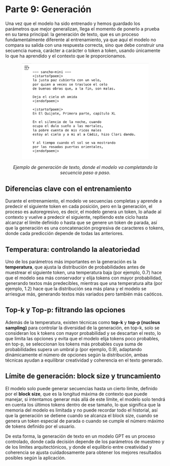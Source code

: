 # Parte 9: Generación

Una vez que el modelo ha sido entrenado y hemos guardado los parámetros que mejor generalizan, llega el momento de ponerlo a prueba en su tarea principal: la generación de texto, que es un proceso fundamentalmente diferente al entrenamiento, ya que aquí el modelo no compara su salida con una respuesta correcta, sino que debe construir una secuencia nueva, carácter a carácter o token a token, usando únicamente lo que ha aprendido y el contexto que le proporcionamos.

<p align="center">
  <img src="../assets/output-text.png" width="400">
</p>
<p align="center"><i>Ejemplo de generación de texto, donde el modelo va completando la secuencia paso a paso.</i></p>

## Diferencias clave con el entrenamiento

Durante el entrenamiento, el modelo ve secuencias completas y aprende a predecir el siguiente token en cada posición, pero en la generación, el proceso es autoregresivo, es decir, el modelo genera un token, lo añade al contexto y vuelve a predecir el siguiente, repitiendo este ciclo hasta alcanzar el límite definido o hasta que se genere un token de parada, así que la generación es una concatenación progresiva de caracteres o tokens, donde cada predicción depende de todas las anteriores.


## Temperatura: controlando la aleatoriedad

Uno de los parámetros más importantes en la generación es la **temperatura**, que ajusta la distribución de probabilidades antes de muestrear el siguiente token, una temperatura baja (por ejemplo, 0.7) hace que el modelo sea más conservador y elija tokens con mayor probabilidad, generando textos más predecibles, mientras que una temperatura alta (por ejemplo, 1.2) hace que la distribución sea más plana y el modelo se arriesgue más, generando textos más variados pero también más caóticos.



## Top-k y Top-p: filtrando las opciones

Además de la temperatura, existen técnicas como **top-k** y **top-p (nucleus sampling)** para controlar la diversidad de la generación, en top-k, solo se consideran los k tokens con mayor probabilidad y se descartan el resto, lo que limita las opciones y evita que el modelo elija tokens poco probables, en top-p, se seleccionan los tokens más probables cuya suma de probabilidades supera un umbral p (por ejemplo, 0.9), adaptando dinámicamente el número de opciones según la distribución, ambas técnicas ayudan a equilibrar creatividad y coherencia en el texto generado.



## Límite de generación: block size y truncamiento

El modelo solo puede generar secuencias hasta un cierto límite, definido por el **block size**, que es la longitud máxima de contexto que puede manejar, si intentamos generar más allá de este límite, el modelo solo tendrá en cuenta los últimos tokens dentro de ese tamaño, lo que significa que la memoria del modelo es limitada y no puede recordar todo el historial, así que la generación se detiene cuando se alcanza el block size, cuando se genera un token especial de parada o cuando se cumple el número máximo de tokens definido por el usuario.


De esta forma, la generación de texto en un modelo GPT es un proceso controlado, donde cada decisión depende de los parámetros de muestreo y de los límites arquitectónicos, y donde el equilibrio entre creatividad y coherencia se ajusta cuidadosamente para obtener los mejores resultados posibles según la aplicación.